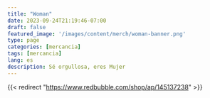 ```yaml
---
title: "Woman"
date: 2023-09-24T21:19:46-07:00
draft: false
featured_image: '/images/content/merch/woman-banner.png'
type: page
categories: [mercancia]
tags: [mercancia]
lang: es
description: Sé orgullosa, eres Mujer
---
```


{{< redirect "https://www.redbubble.com/shop/ap/145137238" >}}
